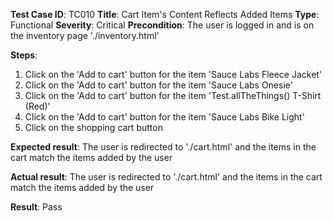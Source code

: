 **Test Case ID**: TC010
**Title**: Cart Item's Content Reflects Added Items
**Type**: Functional
**Severity**: Critical
**Precondition**: The user is logged in and is on the inventory page './inventory.html'

**Steps**:
1. Click on the 'Add to cart' button for the item 'Sauce Labs Fleece Jacket'
2. Click on the 'Add to cart' button for the item 'Sauce Labs Onesie'
3. Click on the 'Add to cart' button for the item 'Test.allTheThings() T-Shirt (Red)'
4. Click on the 'Add to cart' button for the item 'Sauce Labs Bike Light'
5. Click on the shopping cart button

**Expected result**: The user is redirected to './cart.html' and the items in the cart match the items added by the user

**Actual result**: The user is redirected to './cart.html' and the items in the cart match the items added by the user

**Result**: Pass